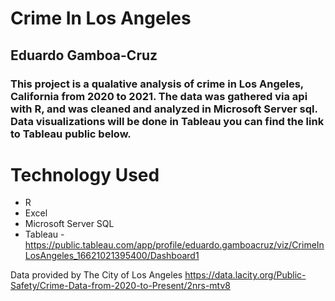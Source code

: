 # Crime In Los Angeles
## Eduardo Gamboa-Cruz
### This project is a qualative analysis of crime in Los Angeles, California from 2020 to 2021. The data was gathered via api with R, and was cleaned and analyzed in Microsoft Server sql. Data visualizations will be done in Tableau you can find the link to Tableau public below.

# Technology Used
* R
* Excel
* Microsoft Server SQL
* Tableau - https://public.tableau.com/app/profile/eduardo.gamboacruz/viz/CrimeInLosAngeles_16621021395400/Dashboard1

 Data provided by The City of Los Angeles
 https://data.lacity.org/Public-Safety/Crime-Data-from-2020-to-Present/2nrs-mtv8
